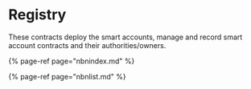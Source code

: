 # Registry

These contracts deploy the smart accounts, manage and record smart account contracts and their authorities/owners.

{% page-ref page="nbnindex.md" %}

{% page-ref page="nbnlist.md" %}


